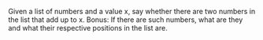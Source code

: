 Given a list of numbers and a value x, say whether there are two numbers in the list that add up to x.
Bonus: If there are such numbers, what are they and what their respective positions in the list are.
